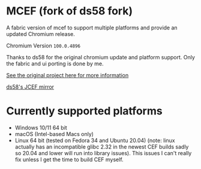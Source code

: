 # MCEF (fork of ds58 fork)
A fabric version of mcef to support multiple platforms and provide an updated Chromium release.

Chromium Version `100.0.4896`

Thanks to ds58 for the original chromium update and platform support. Only the fabric and ui porting is done by me. 

[See the original project here for more information](https://github.com/montoyo/mcef)

[ds58's JCEF mirror](https://ds58-mcef-mirror.ewr1.vultrobjects.com/)

# Currently supported platforms
- Windows 10/11 64 bit
- macOS (Intel-based Macs only)
- Linux 64 bit (tested on Fedora 34 and Ubuntu 20.04) 
  (note:  linux actually has an incompatible glibc 2.32 in the newest CEF builds sadly so 20.04 and lower will run into library issues). This issues I can't really fix unless I get the time to build CEF myself. 
  